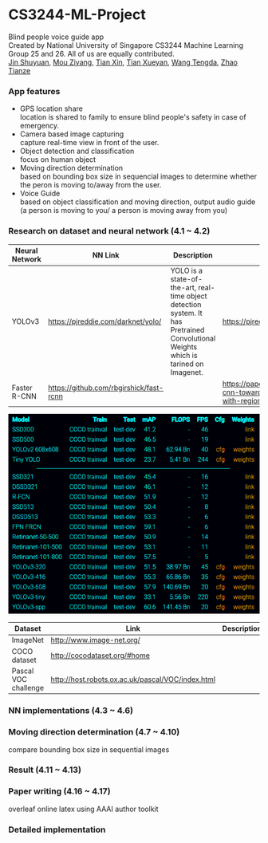 # CS3244-ML-Project
Blind people voice guide app
<br/>Created by National University of Singapore CS3244 Machine Learning Group 25 and 26. All of us are equally contributed.
<br/>[Jin Shuyuan](https://github.com/CoderStellaJ), [Mou Ziyang](https://github.com/mouziyanglovestudy), [Tian Xin](https://github.com/tianxin9628), [Tian Xueyan](https://github.com/xueyantian), [Wang Tengda](https://github.com/JacobWangTengda), [Zhao Tianze](https://github.com/tankztz)

### App features
- GPS location share 
  <br/>location is shared to family to ensure blind people's safety in case of emergency.
- Camera based image capturing 
  <br/>capture real-time view in front of the user.
- Object detection and classification
  <br/>focus on human object
- Moving direction determination
  <br/>based on bounding box size in sequencial images to determine whether the peron is moving to/away from the user.
- Voice Guide
  <br/>based on object classification and moving direction, output audio guide (a person is moving to you/ a person is moving away from you)
  
  
### Research on dataset and neural network (4.1 ~ 4.2)
Neural Network |NN Link| Description | Paper
--- | --- | ---| --- |
YOLOv3 |https://pjreddie.com/darknet/yolo/ |YOLO is a state-of-the-art, real-time object detection system. It has Pretrained Convolutional Weights which is tarined on Imagenet. | https://pjreddie.com/media/files/papers/yolo.pdf |
Faster R-CNN  |https://github.com/rbgirshick/fast-rcnn | |https://papers.nips.cc/paper/5638-faster-r-cnn-towards-real-time-object-detection-with-region-proposal-networks.pdf | 

![github-small](https://github.com/CoderStellaJ/CS3244-ML-Project/blob/master/Baselines.PNG)

Dataset| Link| Description |
---|---|---|
ImageNet | http://www.image-net.org/ |  |
COCO dataset|http://cocodataset.org/#home ||
Pascal VOC challenge|http://host.robots.ox.ac.uk/pascal/VOC/index.html| |
### NN implementations (4.3 ~ 4.6)
 
### Moving direction determination (4.7 ~ 4.10)
compare bounding box size in sequential images
 
### Result (4.11 ~ 4.13)
 
### Paper writing (4.16 ~ 4.17)
overleaf online latex using AAAI author toolkit
 
### Detailed implementation

